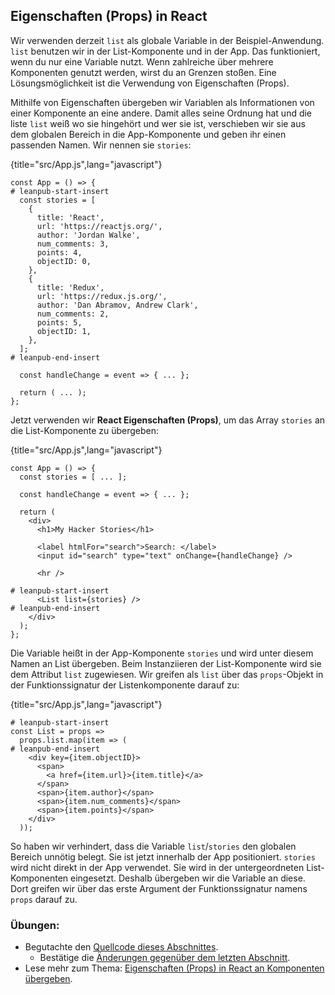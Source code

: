 ## Eigenschaften (Props) in React

Wir verwenden derzeit `list` als globale Variable in der Beispiel-Anwendung. `list` benutzen wir in der List-Komponente und in der App. Das funktioniert, wenn du nur eine Variable nutzt. Wenn zahlreiche über mehrere Komponenten genutzt werden, wirst du an Grenzen stoßen. Eine Lösungsmöglichkeit ist die Verwendung von Eigenschaften (Props).

Mithilfe von Eigenschaften übergeben wir Variablen als Informationen von einer Komponente an eine andere. Damit alles seine Ordnung hat und die liste `list` weiß wo sie hingehört und wer sie ist, verschieben wir sie aus dem globalen Bereich in die App-Komponente und geben ihr einen passenden Namen. Wir nennen sie `stories`:

{title="src/App.js",lang="javascript"}
~~~~~~~
const App = () => {
# leanpub-start-insert
  const stories = [
    {
      title: 'React',
      url: 'https://reactjs.org/',
      author: 'Jordan Walke',
      num_comments: 3,
      points: 4,
      objectID: 0,
    },
    {
      title: 'Redux',
      url: 'https://redux.js.org/',
      author: 'Dan Abramov, Andrew Clark',
      num_comments: 2,
      points: 5,
      objectID: 1,
    },
  ];
# leanpub-end-insert

  const handleChange = event => { ... };

  return ( ... );
};
~~~~~~~

Jetzt verwenden wir **React Eigenschaften (Props)**, um das Array `stories` an die List-Komponente zu übergeben:

{title="src/App.js",lang="javascript"}
~~~~~~~
const App = () => {
  const stories = [ ... ];

  const handleChange = event => { ... };

  return (
    <div>
      <h1>My Hacker Stories</h1>

      <label htmlFor="search">Search: </label>
      <input id="search" type="text" onChange={handleChange} />

      <hr />

# leanpub-start-insert
      <List list={stories} />
# leanpub-end-insert
    </div>
  );
};
~~~~~~~

Die Variable heißt in der App-Komponente `stories` und wird unter diesem Namen an List übergeben. Beim Instanziieren der List-Komponente wird sie dem Attribut `list` zugewiesen. Wir greifen als `list` über das `props`-Objekt in der Funktionssignatur der Listenkomponente darauf zu:

{title="src/App.js",lang="javascript"}
~~~~~~~
# leanpub-start-insert
const List = props =>
  props.list.map(item => (
# leanpub-end-insert
    <div key={item.objectID}>
      <span>
        <a href={item.url}>{item.title}</a>
      </span>
      <span>{item.author}</span>
      <span>{item.num_comments}</span>
      <span>{item.points}</span>
    </div>
  ));
~~~~~~~

So haben wir verhindert, dass die Variable `list`/`stories` den globalen Bereich unnötig belegt. Sie ist jetzt innerhalb der App positioniert. `stories` wird nicht direkt in der App verwendet. Sie wird in der untergeordneten List-Komponenten eingesetzt. Deshalb übergeben wir die Variable an diese. Dort greifen wir über das erste Argument der Funktionssignatur namens `props` darauf zu.

### Übungen:

* Begutachte den [Quellcode dieses Abschnittes](https://codesandbox.io/s/github/the-road-to-learn-react/hacker-stories/tree/hs/React-Props).
  * Bestätige die [Änderungen gegenüber dem letzten Abschnitt](https://github.com/the-road-to-learn-react/hacker-stories/compare/hs/Handler-Function-in-JSX...hs/React-Props?expand=1).
* Lese mehr zum Thema: [Eigenschaften (Props) in React an Komponenten übergeben](https://www.robinwieruch.de/react-pass-props-to-component).
